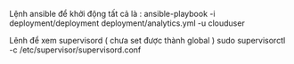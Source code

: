 


Lệnh ansible để khởi động tất cả là :
    ansible-playbook -i deployment/deployment deployment/analytics.yml -u clouduser

Lênh để xem supervisord ( chưa set được thành global )
    sudo supervisorctl -c /etc/supervisor/supervisord.conf
